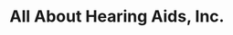---
title: "All About Hearing Aids, Inc."
url: /keystone-heights/all-about-hearing-aids-inc/
shop: Hörgeräte
---